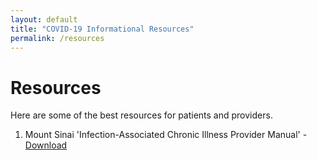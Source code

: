 ```yaml
---
layout: default
title: "COVID-19 Informational Resources"
permalink: /resources
---
```


# Resources

Here are some of the best resources for patients and providers.

1. Mount Sinai 'Infection-Associated Chronic Illness Provider Manual' - [Download](https://static1.squarespace.com/static/67be20b70d03ac5846f3f45b/t/688bc174d418f671da7ba7a4/1753989498313/IACI+Provider+Manual+First+Edition.pdf)